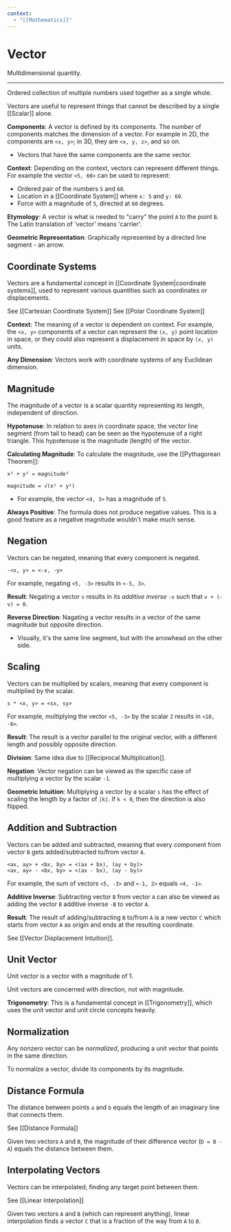 ```yaml
---
context:
  - "[[Mathematics]]"
---
```


# Vector

Multidimensional quantity.

---

Ordered collection of multiple numbers used together as a single whole.

Vectors are useful to represent things that cannot be described by a single [[Scalar]] alone.

**Components**: A vector is defined by its components. The number of components matches the dimension of a vector. For example in 2D, the components are `<x, y>`; in 3D, they are `<x, y, z>`, and so on.

- Vectors that have the same components are the same vector.

**Context**: Depending on the context, vectors can represent different things. For example the vector `<5, 60>` can be used to represent:

- Ordered pair of the numbers `5` and `60`.
- Location in a [[Coordinate System]] where `x: 5` and `y: 60`.
- Force with a magnitude of `5`, directed at `60` degrees.

**Etymology**: A vector is what is needed to "carry" the point `A` to the point `B`. The Latin translation of 'vector' means 'carrier'.

**Geometric Representation**: Graphically represented by a directed line segment - an arrow.

## Coordinate Systems

Vectors are a fundamental concept in [[Coordinate System|coordinate systems]], used to represent various quantities such as coordinates or displacements.

See [[Cartesian Coordinate System]]
See [[Polar Coordinate System]]

**Context**: The meaning of a vector is dependent on context. For example, the `<x, y>` components of a vector can represent the `(x, y)` point location in space, or they could also represent a displacement in space by `(x, y)` units.

**Any Dimension**: Vectors work with coordinate systems of any Euclidean dimension.

## Magnitude

The magnitude of a vector is a scalar quantity representing its length, independent of direction.

**Hypotenuse**: In relation to axes in coordinate space, the vector line segment (from tail to head) can be seen as the hypotenuse of a right triangle. This hypotenuse is the magnitude (length) of the vector.

**Calculating Magnitude**: To calculate the magnitude, use the [[Pythagorean Theorem]]:

```
x² + y² = magnitude²

magnitude = √(x² + y²)
```

- For example, the vector `<4, 3>` has a magnitude of `5`.

**Always Positive**: The formula does not produce negative values. This is a good feature as a negative magnitude wouldn't make much sense.

## Negation

Vectors can be negated, meaning that every component is negated.

`-<x, y> = <-x, -y>`

For example, negating `<5, -3>` results in `<-5, 3>`.

**Result**: Negating a vector `v` results in its _additive inverse_ `-v` such that `v + (-v) = 0`.

**Reverse Direction**: Nagating a vector results in a vector of the same magnitude but opposite direction.

- Visually, it's the same line segment, but with the arrowhead on the other side.

## Scaling

Vectors can be multiplied by scalars, meaning that every component is multiplied by the scalar.

`s * <x, y> = <sx, sy>`

For example, multiplying the vector `<5, -3>` by the scalar `2` results in `<10, -6>`.

**Result**: The result is a vector parallel to the original vector, with a different length and possibly opposite direction.

**Division**: Same idea due to [[Reciprocal Multiplication]].

**Negation**: Vector negation can be viewed as the specific case of multiplying a vector by the scalar `-1`.

**Geometric Intuition**: Multiplying a vector by a scalar `s` has the effect of scaling the length by a factor of `|k|`. If `k < 0`, then the direction is also flipped.

## Addition and Subtraction

Vectors can be added and subtracted, meaning that every component from vector `B` gets added/subtracted to/from vector `A`.

```
<ax, ay> + <bx, by> = <(ax + bx), (ay + by)>
<ax, ay> - <bx, by> = <(ax - bx), (ay - by)>
```

For example, the sum of vectors `<5, -3>` and `<-1, 2>` equals `<4, -1>`.

**Additive Inverse**: Subtracting vector `B` from vector `A` can also be viewed as adding the vector `B` additive inverse `-B` to vector `A`.

**Result**: The result of adding/subtracting `B` to/from `A` is a new vector `C` which starts from vector `A` as origin and ends at the resulting coordinate.

See [[Vector Displacement Intuition]].

## Unit Vector

Unit vector is a vector with a magnitude of 1.

Unit vectors are concerned with direction, not with magnitude.

**Trigonometry**: This is a fundamental concept in [[Trigonometry]], which uses the unit vector and unit circle concepts heavily.

## Normalization

Any nonzero vector can be _normalized_, producing a unit vector that points in the same direction.

To normalize a vector, divide its components by its magnitude.

## Distance Formula

The distance between points `a` and `b` equals the length of an imaginary line that connects them.

See [[Distance Formula]]

Given two vectors `A` and `B`, the magnitude of their difference vector (`D = B - A`) equals the distance between them.

## Interpolating Vectors

Vectors can be interpolated, finding any target point between them.

See [[Linear Interpolation]]

Given two vectors `A` and `B` (which can represent anything), linear interpolation finds a vector `C` that is a fraction of the way from `A` to `B`.

